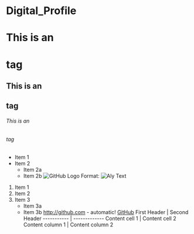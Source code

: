 # Digital_Profile


# This is an <h1> tag
## This is an <h2> tag
###### This is an <h6> tag
* Item 1
* Item 2
  * Item 2a
  * Item 2b
![GitHub Logo](/images/logo.png)
Format: ![Aly Text](url)
1. Item 1
2. Item 2
3. Item 3
   * Item 3a
   * Item 3b
http://github.com - automatic!
 [GitHub](http://github.com)
First Header | Second Header
 ----------- | -------------
 Content cell 1 | Content cell 2
 Content column 1 | Content column 2
